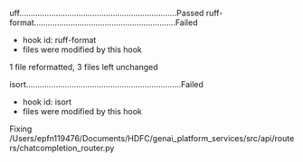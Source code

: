 uff.....................................................................Passed
ruff-format..............................................................Failed
- hook id: ruff-format
- files were modified by this hook

1 file reformatted, 3 files left unchanged

isort....................................................................Failed
- hook id: isort
- files were modified by this hook

Fixing /Users/epfn119476/Documents/HDFC/genai_platform_services/src/api/routers/chatcompletion_router.py
